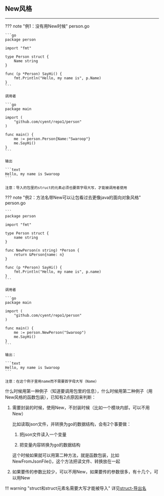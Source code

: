 ## **New风格**

---

??? note "例1：没有用New时候"
	person.go

	```go
	package person

	import "fmt"

	type Person struct {
		Name string
	}

	func (p *Person) SayHi() {
		fmt.Println("Hello, my name is", p.Name)
	}
	```

	调用者

	```go
	package main

	import (
		"github.com/cyent/repo1/person"
	)

	func main() {
		me := person.Person{Name:"Swaroop"}
		me.SayHi()
	}
	```

	输出

	```text
	Hello, my name is Swaroop
	```

	注意：导入的包里的struct的元素必须也要首字母大写，才能被调用者使用

??? note "例2：方法名带New可以让包看过去更像java的面向对象风格"
	person.go

	```
	package person

	import "fmt"

	type Person struct {
		name string
	}

	func NewPerson(n string) *Person {
		return &Person{name: n}
	}

	func (p *Person) SayHi() {
		fmt.Println("Hello, my name is", p.name)
	}
	```

	调用者

	```go
	package main

	import (
		"github.com/cyent/repo1/person"
	)

	func main() {
		me := person.NewPerson("Swaroop")
		me.SayHi()
	}
	```

	输出：

	```text
	Hello, my name is Swaroop
	```

	注意：在这个例子里用name而不需要首字母大写（Name）

什么时候用第一种例子（知道要调用包里的信息），什么时候用第二种例子（用New风格的函数包装），已知有2点原因来判断：

1. 需要封装的时候，使用New，不封装时候（比如一个模块内部，可以不用New）

	比如读取json文件，并转换为go的数据结构，会有2个事要做：

	1. 把json文件读入一个变量

	2. 把变量内容转换为go的数据结构

	这个时候如果就可以用第二种方法，就是函数包装，比如NewFromJsonFile()，这个方法把读文件、转换放在一起

2. 如果要传的参数比较少，可以不用New，如果要传的参数很多，有十几个，可以用New

!!! warning "struct和struct元素名需要大写才能被导入"
	详见[struct-导出名](/datatype/struct_export/)

